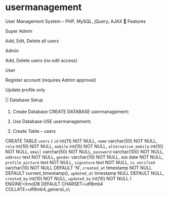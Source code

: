 # usermanagement

User Management System – PHP, MySQL, jQuery, AJAX
📌 Features

Super Admin

Add, Edit, Delete all users

Admin

Add, Delete users (no edit access)

User

Register account (requires Admin approval)

Update profile only

🗄 Database Setup
1. Create Database
CREATE DATABASE usermanagement;

2. Use Database
USE usermanagement;

3. Create Table – users

CREATE TABLE `users` (
  `id` int(11) NOT NULL,
  `name` varchar(50) NOT NULL,
  `role` int(10) NOT NULL,
  `mobile` int(15) NOT NULL,
  `alternative_mobile` int(10) NOT NULL,
  `email` varchar(50) NOT NULL,
  `password` varchar(100) NOT NULL,
  `address` text NOT NULL,
  `gender` varchar(10) NOT NULL,
  `dob` date NOT NULL,
  `profile_picture` text NOT NULL,
  `signature` text NOT NULL,
  `is_verified` varchar(10) NOT NULL DEFAULT 'N',
  `created_at` timestamp NOT NULL DEFAULT current_timestamp(),
  `updated_at` timestamp NULL DEFAULT NULL,
  `created_by` int(10) NOT NULL,
  `updated_by` int(10) NOT NULL
) ENGINE=InnoDB DEFAULT CHARSET=utf8mb4 COLLATE=utf8mb4_general_ci;

